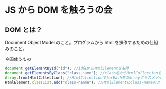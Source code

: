 # JS から DOM を触ろうの会

## DOM とは？

Document Object Model のこと。プログラムから html を操作するための仕組みのこと。

今回使うもの

```javascript
document.getElementById("id"); //id名からHtmlElementを取得
document.getElementsByClass("class-name"); //class名からHtmlCollectionを取得（配列ではないので注意）
Array.from(HtmlCollection); //HtmlCollectionでforEach等のArrayクラスメソッドを利用する方法
HtmlElement.classList.add("class-namme"); //HtmlElementにclass-nameのクラスを追加
```
